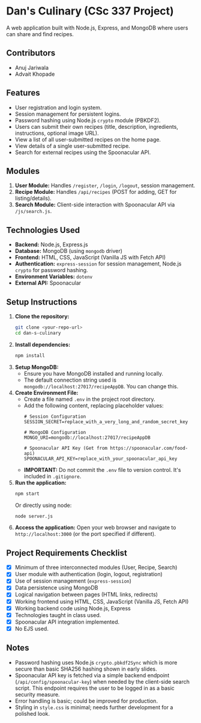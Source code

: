 # Dan's Culinary (CSc 337 Project)

A web application built with Node.js, Express, and MongoDB where users can share and find recipes.

## Contributors
*   Anuj Jariwala
*   Advait Khopade

## Features

*   User registration and login system.
*   Session management for persistent logins.
*   Password hashing using Node.js `crypto` module (PBKDF2).
*   Users can submit their own recipes (title, description, ingredients, instructions, optional image URL).
*   View a list of all user-submitted recipes on the home page.
*   View details of a single user-submitted recipe.
*   Search for external recipes using the Spoonacular API.

## Modules

1.  **User Module:** Handles `/register`, `/login`, `/logout`, session management.
2.  **Recipe Module:** Handles `/api/recipes` (POST for adding, GET for listing/details).
3.  **Search Module:** Client-side interaction with Spoonacular API via `/js/search.js`.

## Technologies Used

*   **Backend:** Node.js, Express.js
*   **Database:** MongoDB (using `mongodb` driver)
*   **Frontend:** HTML, CSS, JavaScript (Vanilla JS with Fetch API)
*   **Authentication:** `express-session` for session management, Node.js `crypto` for password hashing.
*   **Environment Variables:** `dotenv`
*   **External API:** Spoonacular

## Setup Instructions

1.  **Clone the repository:**
    ```bash
    git clone <your-repo-url>
    cd dan-s-culinary
    ```
2.  **Install dependencies:**
    ```bash
    npm install
    ```
3.  **Setup MongoDB:**
    *   Ensure you have MongoDB installed and running locally.
    *   The default connection string used is `mongodb://localhost:27017/recipeAppDB`. You can change this.
4.  **Create Environment File:**
    *   Create a file named `.env` in the project root directory.
    *   Add the following content, replacing placeholder values:
        ```dotenv
        # Session Configuration
        SESSION_SECRET=replace_with_a_very_long_and_random_secret_key

        # MongoDB Configuration
        MONGO_URI=mongodb://localhost:27017/recipeAppDB

        # Spoonacular API Key (Get from https://spoonacular.com/food-api)
        SPOONACULAR_API_KEY=replace_with_your_spoonacular_api_key
        ```
    *   **IMPORTANT:** Do not commit the `.env` file to version control. It's included in `.gitignore`.
5.  **Run the application:**
    ```bash
    npm start
    ```
    Or directly using node:
    ```bash
    node server.js
    ```
6.  **Access the application:**
    Open your web browser and navigate to `http://localhost:3000` (or the port specified if different).

## Project Requirements Checklist

*   [x] Minimum of three interconnected modules (User, Recipe, Search)
*   [x] User module with authentication (login, logout, registration)
*   [x] Use of session management (`express-session`)
*   [x] Data persistence using MongoDB
*   [x] Logical navigation between pages (HTML links, redirects)
*   [x] Working frontend using HTML, CSS, JavaScript (Vanilla JS, Fetch API)
*   [x] Working backend code using Node.js, Express
*   [x] Technologies taught in class used.
*   [x] Spoonacular API integration implemented.
*   [x] No EJS used.

## Notes

*   Password hashing uses Node.js `crypto.pbkdf2Sync` which is more secure than basic SHA256 hashing shown in early slides.
*   Spoonacular API key is fetched via a simple backend endpoint (`/api/config/spoonacular-key`) when needed by the client-side search script. This endpoint requires the user to be logged in as a basic security measure.
*   Error handling is basic; could be improved for production.
*   Styling in `style.css` is minimal; needs further development for a polished look.